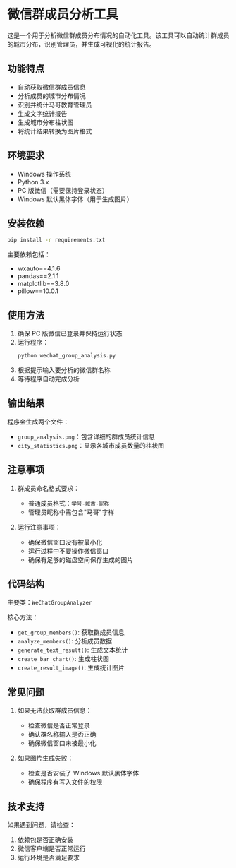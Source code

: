 # 微信群成员分析工具

这是一个用于分析微信群成员分布情况的自动化工具。该工具可以自动统计群成员的城市分布，识别管理员，并生成可视化的统计报告。

## 功能特点

- 自动获取微信群成员信息
- 分析成员的城市分布情况
- 识别并统计马哥教育管理员
- 生成文字统计报告
- 生成城市分布柱状图
- 将统计结果转换为图片格式

## 环境要求

- Windows 操作系统
- Python 3.x
- PC 版微信（需要保持登录状态）
- Windows 默认黑体字体（用于生成图片）

## 安装依赖

```bash
pip install -r requirements.txt
```

主要依赖包括：
- wxauto==4.1.6
- pandas==2.1.1
- matplotlib==3.8.0
- pillow==10.0.1

## 使用方法

1. 确保 PC 版微信已登录并保持运行状态
2. 运行程序：
   ```bash
   python wechat_group_analysis.py
   ```
3. 根据提示输入要分析的微信群名称
4. 等待程序自动完成分析

## 输出结果

程序会生成两个文件：
- `group_analysis.png`：包含详细的群成员统计信息
- `city_statistics.png`：显示各城市成员数量的柱状图

## 注意事项

1. 群成员命名格式要求：
   - 普通成员格式：`学号-城市-昵称`
   - 管理员昵称中需包含"马哥"字样

2. 运行注意事项：
   - 确保微信窗口没有被最小化
   - 运行过程中不要操作微信窗口
   - 确保有足够的磁盘空间保存生成的图片

## 代码结构

主要类：`WeChatGroupAnalyzer`

核心方法：
- `get_group_members()`: 获取群成员信息
- `analyze_members()`: 分析成员数据
- `generate_text_result()`: 生成文本统计
- `create_bar_chart()`: 生成柱状图
- `create_result_image()`: 生成统计图片

## 常见问题

1. 如果无法获取群成员信息：
   - 检查微信是否正常登录
   - 确认群名称输入是否正确
   - 确保微信窗口未被最小化

2. 如果图片生成失败：
   - 检查是否安装了 Windows 默认黑体字体
   - 确保程序有写入文件的权限

## 技术支持

如果遇到问题，请检查：
1. 依赖包是否正确安装
2. 微信客户端是否正常运行
3. 运行环境是否满足要求 